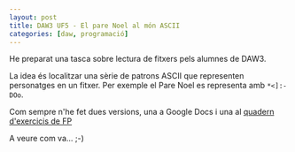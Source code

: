```yaml
---
layout: post
title: DAW3 UF5 - El pare Noel al món ASCII
categories: [daw, programació]
---
```


He preparat una tasca sobre lectura de fitxers pels alumnes de DAW3.

La idea és localitzar una sèrie de patrons ASCII que representen personatges en un fitxer. Per exemple el Pare Noel es representa amb `*<]:-DOo`.

Com sempre n'he fet dues versions, una a Google Docs i una al [quadern d'exercicis de FP](https://uf.ctrl-alt-d.net/material/mostra/209/el-pare-noel-al-mon-ascii)

A veure com va... ;-)
